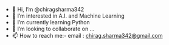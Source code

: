 - 👋 Hi, I’m @chiragsharma342
- 👀 I’m interested in A.I. and Machine Learning
- 🌱 I’m currently learning Python
- 💞️ I’m looking to collaborate on ...
- 📫 How to reach me:- email : chirag.sharma342@gmail.com

<!---
chiragsharma342/chiragsharma342 is a ✨ special ✨ repository because its `README.md` (this file) appears on your GitHub profile.
You can click the Preview link to take a look at your changes.
--->
